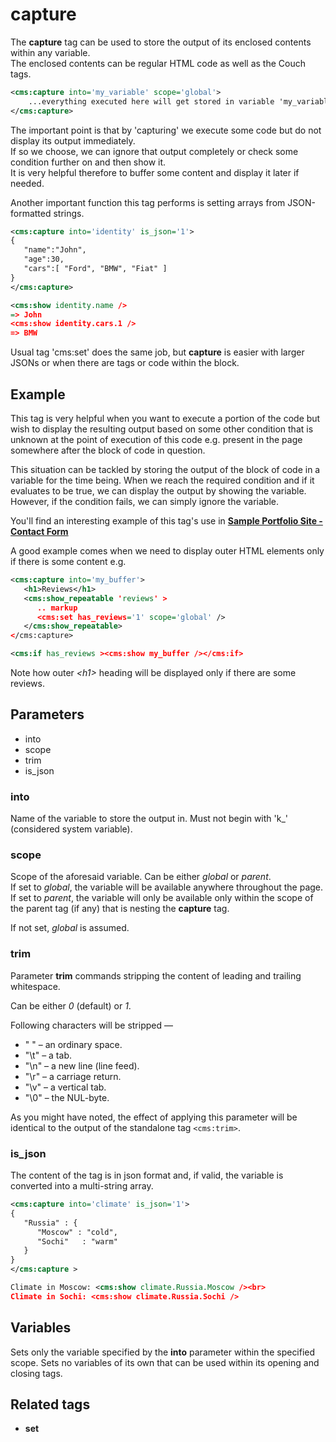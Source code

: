 # capture

The **capture** tag can be used to store the output of its enclosed contents within any variable.<br/>
The enclosed contents can be regular HTML code as well as the Couch tags.

```xml
<cms:capture into='my_variable' scope='global'>
    ...everything executed here will get stored in variable 'my_variable' at the requested scope...
</cms:capture>
```

The important point is that by 'capturing' we execute some code but do not display its output immediately.<br>
If so we choose, we can ignore that output completely or check some condition further on and then show it.<br>
It is very helpful therefore to buffer some content and display it later if needed.

Another important function this tag performs is setting arrays from JSON-formatted strings.
```xml
<cms:capture into='identity' is_json='1'>
{
   "name":"John",
   "age":30,
   "cars":[ "Ford", "BMW", "Fiat" ]
}
</cms:capture>

<cms:show identity.name />
=> John
<cms:show identity.cars.1 />
=> BMW
```
Usual tag 'cms:set' does the same job, but **capture** is easier with larger JSONs or when there are tags or code within the block.


## Example

This tag is very helpful when you want to execute a portion of the code but wish to display the resulting output based on some other condition that is unknown at the point of execution of this code e.g. present in the page somewhere after the block of code in question.

This situation can be tackled by storing the output of the block of code in a variable for the time being. When we reach the required condition and if it evaluates to be true, we can display the output by showing the variable. However, if the condition fails, we can simply ignore the variable.

You'll find an interesting example of this tag's use in [**Sample Portfolio Site - Contact Form**](https://docs.couchcms.com/tutorials/portfolio-site/contact-form.html)


A good example comes when we need to display outer HTML elements only if there is some content e.g.
```xml
<cms:capture into='my_buffer'>
   <h1>Reviews</h1>
   <cms:show_repeatable 'reviews' >
      .. markup
      <cms:set has_reviews='1' scope='global' />
   </cms:show_repeatable>
</cms:capture>

<cms:if has_reviews ><cms:show my_buffer /></cms:if>
```
Note how outer _&lt;h1&gt;_ heading will be displayed only if there are some reviews.


## Parameters

* into
* scope
* trim
* is_json

### into

Name of the variable to store the output in. Must not begin with 'k_' (considered system variable).

### scope

Scope of the aforesaid variable. Can be either _global_ or _parent_.<br/>
If set to _global_, the variable will be available anywhere throughout the page. If set to _parent_, the variable will only be available only within the  scope of the parent tag (if any) that is nesting the **capture** tag.

If not set, *global* is assumed.

### trim

Parameter **trim** commands stripping the content of leading and trailing whitespace.

Can be either *0* (default) or *1*.

Following characters will be stripped &mdash;
* " " &ndash; an ordinary space.
* "\t" &ndash; a tab.
* "\n" &ndash; a new line (line feed).
* "\r" &ndash; a carriage return.
* "\v" &ndash; a vertical tab.
* "\0" &ndash; the NUL-byte.

As you might have noted, the effect of applying this parameter will be identical to the output of the standalone tag `<cms:trim>`.

### is_json

The content of the tag is in json format and, if valid, the variable is converted into a multi-string array.

```xml
<cms:capture into='climate' is_json='1'>
{
   "Russia" : {
      "Moscow" : "cold",
      "Sochi"   : "warm"
   }
}
</cms:capture >

Climate in Moscow: <cms:show climate.Russia.Moscow /><br>
Climate in Sochi: <cms:show climate.Russia.Sochi />
```

## Variables

Sets only the variable specified by the __into__ parameter within the specified scope. Sets no variables of its own that can be used within its opening and closing tags.

## Related tags

* **set**
